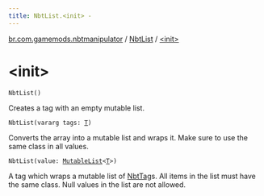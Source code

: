 ```yaml
---
title: NbtList.<init> - 
---
```


[br.com.gamemods.nbtmanipulator](../index.html) / [NbtList](index.html) / [&lt;init&gt;](./-init-.html)

# &lt;init&gt;

`NbtList()`

Creates a tag with an empty mutable list.

`NbtList(vararg tags: `[`T`](index.html#T)`)`

Converts the array into a mutable list and wraps it. Make sure to use the same class in all values.

`NbtList(value: `[`MutableList`](https://kotlinlang.org/api/latest/jvm/stdlib/kotlin.collections/-mutable-list/index.html)`<`[`T`](index.html#T)`>)`

A tag which wraps a mutable list of [NbtTag](../-nbt-tag.html)s. All items in the list must have the same class.
Null values in the list are not allowed.

